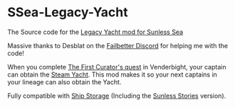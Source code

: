 # SSea-Legacy-Yacht
The Source code for the [Legacy Yacht mod for Sunless Sea](https://www.nexusmods.com/sunlesssea/mods/35)

Massive thanks to Desblat on the [Failbetter Discord](https://discord.gg/WUMszad7MZ) for helping me with the code!

When you complete [The First Curator's quest](http://sunlesssea.fandom.com/wiki/The_First_Curator#The_First_Curator.27s_Manse) in Venderbight, your captain can obtain the [Steam Yacht](http://sunlesssea.fandom.com/wiki/Deeds_to_a_Steam_Yacht). This mod makes it so your next captains in your lineage can also obtain the Yacht.

Fully compatible with [Ship Storage](http://www.nexusmods.com/sunlesssea/mods/12) (Including the [Sunless Stories](https://www.nexusmods.com/sunlesssea/mods/21) version).
